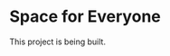 # Space for Everyone

<!-- This project was bootstrapped with [Create React App](https://github.com/facebook/create-react-app). -->
This project is being built.

<!-- ## Available Scripts

In the project directory, you can run: -->

